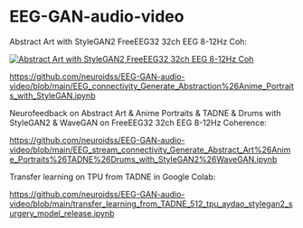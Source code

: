 # EEG-GAN-audio-video
Abstract Art with StyleGAN2 FreeEEG32 32ch EEG 8-12Hz Coh:

[![Abstract Art with StyleGAN2 FreeEEG32 32ch EEG 8-12Hz Coh](https://img.youtube.com/vi/Qr6EfHLD0C4/0.jpg)](https://www.youtube.com/watch?v=Qr6EfHLD0C4)

https://github.com/neuroidss/EEG-GAN-audio-video/blob/main/EEG_connectivity_Generate_Abstraction%26Anime_Portraits_with_StyleGAN.ipynb

Neurofeedback on Abstract Art & Anime Portraits & TADNE & Drums with StyleGAN2 & WaveGAN on FreeEEG32 32ch EEG 8-12Hz Coherence:

https://github.com/neuroidss/EEG-GAN-audio-video/blob/main/EEG_stream_connectivity_Generate_Abstract_Art%26Anime_Portraits%26TADNE%26Drums_with_StyleGAN2%26WaveGAN.ipynb

Transfer learning on TPU from TADNE in Google Colab:

https://github.com/neuroidss/EEG-GAN-audio-video/blob/main/transfer_learning_from_TADNE_512_tpu_aydao_stylegan2_surgery_model_release.ipynb
